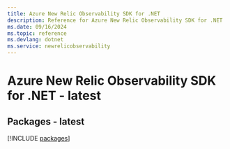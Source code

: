 ```yaml
---
title: Azure New Relic Observability SDK for .NET
description: Reference for Azure New Relic Observability SDK for .NET
ms.date: 09/16/2024
ms.topic: reference
ms.devlang: dotnet
ms.service: newrelicobservability
---
```

# Azure New Relic Observability SDK for .NET - latest
## Packages - latest
[!INCLUDE [packages](new-relic-observability-index.md)]